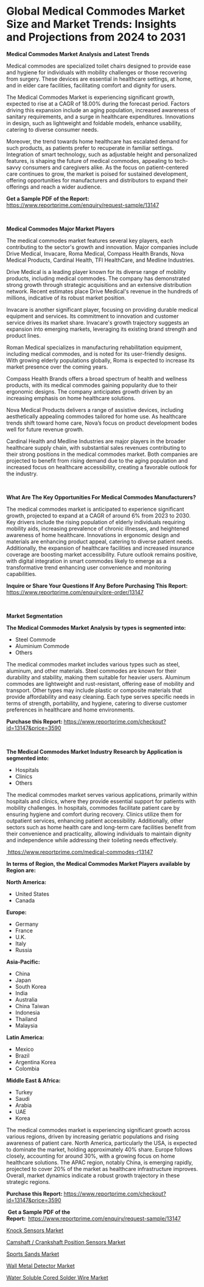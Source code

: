 <p><h1>Global Medical Commodes Market Size and Market Trends: Insights and Projections from 2024 to 2031</h1></p><p><strong>Medical Commodes Market Analysis and Latest Trends</strong></p>
<p><p>Medical commodes are specialized toilet chairs designed to provide ease and hygiene for individuals with mobility challenges or those recovering from surgery. These devices are essential in healthcare settings, at home, and in elder care facilities, facilitating comfort and dignity for users.</p><p>The Medical Commodes Market is experiencing significant growth, expected to rise at a CAGR of 18.00% during the forecast period. Factors driving this expansion include an aging population, increased awareness of sanitary requirements, and a surge in healthcare expenditures. Innovations in design, such as lightweight and foldable models, enhance usability, catering to diverse consumer needs.</p><p>Moreover, the trend towards home healthcare has escalated demand for such products, as patients prefer to recuperate in familiar settings. Integration of smart technology, such as adjustable height and personalized features, is shaping the future of medical commodes, appealing to tech-savvy consumers and caregivers alike. As the focus on patient-centered care continues to grow, the market is poised for sustained development, offering opportunities for manufacturers and distributors to expand their offerings and reach a wider audience.</p></p>
<p><strong>Get a Sample PDF of the Report:&nbsp;</strong> <a href="https://www.reportprime.com/enquiry/request-sample/13147">https://www.reportprime.com/enquiry/request-sample/13147</a></p>
<p>&nbsp;</p>
<p><strong>Medical Commodes Major Market Players</strong></p>
<p><p>The medical commodes market features several key players, each contributing to the sector's growth and innovation. Major companies include Drive Medical, Invacare, Roma Medical, Compass Health Brands, Nova Medical Products, Cardinal Health, TFI HealthCare, and Medline Industries.</p><p>Drive Medical is a leading player known for its diverse range of mobility products, including medical commodes. The company has demonstrated strong growth through strategic acquisitions and an extensive distribution network. Recent estimates place Drive Medical's revenue in the hundreds of millions, indicative of its robust market position.</p><p>Invacare is another significant player, focusing on providing durable medical equipment and services. Its commitment to innovation and customer service drives its market share. Invacare's growth trajectory suggests an expansion into emerging markets, leveraging its existing brand strength and product lines.</p><p>Roman Medical specializes in manufacturing rehabilitation equipment, including medical commodes, and is noted for its user-friendly designs. With growing elderly populations globally, Roma is expected to increase its market presence over the coming years.</p><p>Compass Health Brands offers a broad spectrum of health and wellness products, with its medical commodes gaining popularity due to their ergonomic designs. The company anticipates growth driven by an increasing emphasis on home healthcare solutions.</p><p>Nova Medical Products delivers a range of assistive devices, including aesthetically appealing commodes tailored for home use. As healthcare trends shift toward home care, Nova’s focus on product development bodes well for future revenue growth.</p><p>Cardinal Health and Medline Industries are major players in the broader healthcare supply chain, with substantial sales revenues contributing to their strong positions in the medical commodes market. Both companies are projected to benefit from rising demand due to the aging population and increased focus on healthcare accessibility, creating a favorable outlook for the industry.</p></p>
<p>&nbsp;</p>
<p><strong>What Are The Key Opportunities For Medical Commodes Manufacturers?</strong></p>
<p><p>The medical commodes market is anticipated to experience significant growth, projected to expand at a CAGR of around 6% from 2023 to 2030. Key drivers include the rising population of elderly individuals requiring mobility aids, increasing prevalence of chronic illnesses, and heightened awareness of home healthcare. Innovations in ergonomic design and materials are enhancing product appeal, catering to diverse patient needs. Additionally, the expansion of healthcare facilities and increased insurance coverage are boosting market accessibility. Future outlook remains positive, with digital integration in smart commodes likely to emerge as a transformative trend enhancing user convenience and monitoring capabilities.</p></p>
<p><strong>Inquire or Share Your Questions If Any Before Purchasing This Report:</strong> <a href="https://www.reportprime.com/enquiry/pre-order/13147">https://www.reportprime.com/enquiry/pre-order/13147</a></p>
<p>&nbsp;</p>
<p><strong>Market Segmentation</strong></p>
<p><strong>The Medical Commodes Market Analysis by types is segmented into:</strong></p>
<p><ul><li>Steel Commode</li><li>Aluminium Commode</li><li>Others</li></ul></p>
<p><p>The medical commodes market includes various types such as steel, aluminum, and other materials. Steel commodes are known for their durability and stability, making them suitable for heavier users. Aluminum commodes are lightweight and rust-resistant, offering ease of mobility and transport. Other types may include plastic or composite materials that provide affordability and easy cleaning. Each type serves specific needs in terms of strength, portability, and hygiene, catering to diverse customer preferences in healthcare and home environments.</p></p>
<p><strong>Purchase this Report:&nbsp;</strong><a href="https://www.reportprime.com/checkout?id=13147&price=3590">https://www.reportprime.com/checkout?id=13147&price=3590</a></p>
<p>&nbsp;</p>
<p><strong>The Medical Commodes Market Industry Research by Application is segmented into:</strong></p>
<p><ul><li>Hospitals</li><li>Clinics</li><li>Others</li></ul></p>
<p><p>The medical commodes market serves various applications, primarily within hospitals and clinics, where they provide essential support for patients with mobility challenges. In hospitals, commodes facilitate patient care by ensuring hygiene and comfort during recovery. Clinics utilize them for outpatient services, enhancing patient accessibility. Additionally, other sectors such as home health care and long-term care facilities benefit from their convenience and practicality, allowing individuals to maintain dignity and independence while addressing their toileting needs effectively.</p></p>
<p><a href="https://www.reportprime.com/medical-commodes-r13147">&nbsp;https://www.reportprime.com/medical-commodes-r13147</a></p>
<p><strong>In terms of Region, the Medical Commodes Market Players available by Region are:</strong></p>
<p>
    <p> <strong> North America: </strong>
        <ul>
            <li>United States</li>
            <li>Canada</li>
        </ul>
        </p> 
    <p> <strong> Europe: </strong>
        <ul>
            <li>Germany</li>
            <li>France</li>
            <li>U.K.</li>
            <li>Italy</li>
            <li>Russia</li>
        </ul>
        </p> 
    <p> <strong> Asia-Pacific: </strong>
        <ul>
            <li>China</li>
            <li>Japan</li>
            <li>South Korea</li>
            <li>India</li>
            <li>Australia</li>
            <li>China Taiwan</li>
            <li>Indonesia</li>
            <li>Thailand</li>
            <li>Malaysia</li>
        </ul>
        </p> 
    <p> <strong> Latin America: </strong>
        <ul>
            <li>Mexico</li>
            <li>Brazil</li>
            <li>Argentina Korea</li>
            <li>Colombia</li>
        </ul>
        </p> 
    <p> <strong> Middle East & Africa: </strong>
        <ul>
            <li>Turkey</li>
            <li>Saudi</li>
            <li>Arabia</li>
            <li>UAE</li>
            <li>Korea</li>
        </ul>
    </p>
    </p>
<p><p>The medical commodes market is experiencing significant growth across various regions, driven by increasing geriatric populations and rising awareness of patient care. North America, particularly the USA, is expected to dominate the market, holding approximately 40% share. Europe follows closely, accounting for around 30%, with a growing focus on home healthcare solutions. The APAC region, notably China, is emerging rapidly, projected to cover 20% of the market as healthcare infrastructure improves. Overall, market dynamics indicate a robust growth trajectory in these strategic regions.</p></p>
<p><strong>Purchase this Report: </strong><a href="https://www.reportprime.com/checkout?id=13147&price=3590">https://www.reportprime.com/checkout?id=13147&price=3590</a></p>
<p>&nbsp;<strong>Get a Sample PDF of the Report:&nbsp;&nbsp;</strong><a href="https://www.reportprime.com/enquiry/request-sample/13147">https://www.reportprime.com/enquiry/request-sample/13147</a></p>
<p><strong></strong></p>
<p><p><a href="https://issuu.com/reportprime-2/docs/knock-sensors-market-size-2030.pptx_cb2f13468fc833">Knock Sensors Market</a></p><p><a href="https://issuu.com/reportprime-2/docs/camshaft-crankshaft-position-sensor_4179d707ca7f6f">Camshaft / Crankshaft Position Sensors Market</a></p><p><a href="https://medium.com/@swilliamn8765/deep-dive-into-the-sports-sands-market-itstrends-market-segmentation-and-competitive-analysis-3d5afe3da109">Sports Sands Market</a></p><p><a href="https://www.linkedin.com/pulse/what-current-future-prospects-wall-metal-detector-market-twede?trackingId=Qm7gGwmQT92T4WjK2WZO5A%3D%3D">Wall Metal Detector Market</a></p><p><a href="https://medium.com/@swilliamn8765/water-soluble-cored-solder-wire-market-evolution-global-trends-and-regional-dynamics-2024-2031-bbe399f745aa">Water Soluble Cored Solder Wire Market</a></p></p>